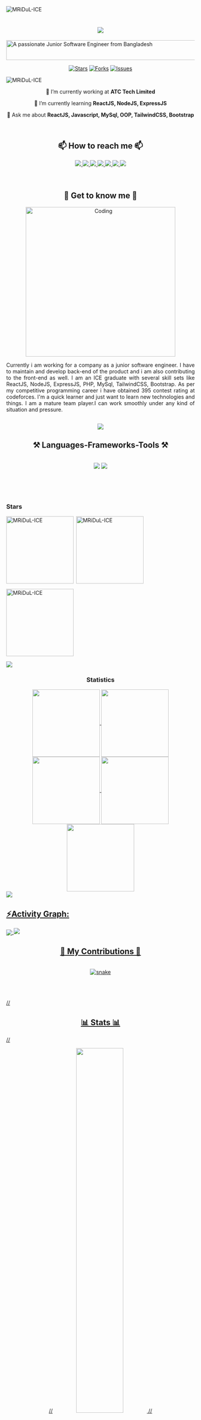 <img src="https://media.licdn.com/dms/image/v2/D5616AQFUhWpRhhsV9Q/profile-displaybackgroundimage-shrink_350_1400/profile-displaybackgroundimage-shrink_350_1400/0/1729078598958?e=1734566400&v=beta&t=fJY4xNdowmDDQAQLesjEtAlMXQWSHfgb0b5DokQMIo4" alt="MRiDuL-ICE" />
<h1 align="center">
    <img src="https://readme-typing-svg.herokuapp.com/?font=Lobster&size=35&center=true&vCenter=true&width=500&height=70&duration=4000&lines=Hi+There!+👋;+I'm+Md.+Abdul+Wahab!;&color=6A0DAD"/>
</h1>

<a href="https://cooltext.com"><img src="https://images.cooltext.com/5712082.png" width="3390" height="53" alt="A passionate Junior Software Engineer from Bangladesh " /></a>
<br>
<div align="center">

[![Stars](https://img.shields.io/github/stars/MRiDuL-ICE/github-profile-trophy)](https://github.com/MRiDuL-ICE/github-profile-trophy/stargazers)
[![Forks](https://img.shields.io/github/forks/MRiDuL-ICE/github-profile-trophy)](https://github.com/MRiDuL-ICE/github-profile-trophy/network/members)
[![Issues](https://img.shields.io/github/issues/MRiDuL-ICE/github-profile-trophy)](https://github.com/MRiDuL-ICE/github-profile-trophy/issues)
</div>
<p align="left"> <img src="https://komarev.com/ghpvc/?username=MRiDuL-ICE&label=Profile%20views&color=0e75b6&style=flat" alt="MRiDuL-ICE" /> </p>
<div align="center">
 
 🔭 I’m currently working at **ATC Tech Limited**
 
 🌱 I’m currently learning **ReactJS, NodeJS, ExpressJS**

💬 Ask me about **ReactJS, Javascript, MySql, OOP, TailwindCSS, Bootstrap**


 </div>
 <br>
<h2 align="center">📫 How to reach me 📫 </h2> 
<div align="center"> 
  <a href="mailto:abdulwahab22400@gmail.com">
    <img src="https://img.shields.io/badge/Gmail-333333?style=for-the-badge&logo=gmail&logoColor=red" />
  </a>
  <a href="https://www.linkedin.com/in/wahabmridul-ice/" target="_blank">
    <img src="https://img.shields.io/badge/LinkedIn-0077B5?style=for-the-badge&logo=linkedin&logoColor=white" />
  </a>
  <a href="https://portfoliomridul.netlify.app" target="_blank">
     <img src="https://img.shields.io/badge/Portfolio-FF5722?style=for-the-badge&logo=todoist&logoColor=white" /> 
  </a>
  <a href="https://github.com/your-github-username" target="_blank">
    <img src="https://img.shields.io/badge/GitHub-333333?style=for-the-badge&logo=github&logoColor=white" />
  </a>
  <a href="https://www.facebook.com/your-facebook-username" target="_blank">
    <img src="https://img.shields.io/badge/Facebook-1877F2?style=for-the-badge&logo=facebook&logoColor=white" />
  </a>
  <a href="https://dev.to/your-devto-username" target="_blank">
    <img src="https://img.shields.io/badge/Dev.to-0A0A0A?style=for-the-badge&logo=dev.to&logoColor=white" />
  </a>
  <a href="https://codeforces.com/profile/your-codeforces-username" target="_blank">
    <img src="https://img.shields.io/badge/Codeforces-00A1DB?style=for-the-badge&logo=codeforces&logoColor=white" />
  </a>
</div>
<br>
<br>

<h2 align="center">🤝 Get to know me 🤝</h2>
<p align="center">
  <img alt="Coding" width="400" src="https://miro.medium.com/v2/resize:fit:1400/1*yw0TnheAGN-LPneDaTlaxw.gif">
</p>
<p align="justify">Currently i am working for a company as a junior software engineer. I have to maintain and develop back-end of
the product and i am also contributing to the front-end as well. I am an ICE graduate with several skill sets like
ReactJS, NodeJS, ExpressJS, PHP, MySql, TailwindCSS, Bootstrap. As per my competitive programming career i
have obtained 395 contest rating at codeforces. I'm a quick learner and just want to learn new technologies and
things. I am a mature team player.I can work smoothly under any kind of situation and pressure.</p>
<h2 align="center"></h2>
<p align="center"> <a href="https://github.com/ryo-ma/github-profile-trophy"><img src="https://github-profile-trophy.vercel.app/?username=MRiDuL-ICE&theme=radical&&include_all_commits=true&count_private=true" /></a> </p>





<h2 align="center">⚒️ Languages-Frameworks-Tools ⚒️</h2>
<br/>
<div align="center">
    <img src="https://skillicons.dev/icons?i=react,nodejs,javascript,express,mongodb,bootstrap,html,css,vscode,github,tailwind,git,postman" />
     <img src="https://skillicons.dev/icons?i=cpp,java,mysql,php" />
</div>

<br><br><br>
<h3 align="left">Stars</h3>
<img align="left" height="180em" src="https://github-readme-stats.vercel.app/api/top-langs/?username=MRiDuL-ICE&layout=compact&theme=midnight-purple&bg_color=00000000" alt='MRiDuL-ICE' />

<p>&nbsp;<img align="center" height="180em" src="https://github-readme-stats.vercel.app/api?username=MRiDuL-ICE&show_icons=true&locale=en&theme=midnight-purple&bg_color=00000000" alt="MRiDuL-ICE" /></p>

<p><img align="center" height="180em" src="https://github-readme-streak-stats.herokuapp.com/?user=MRiDuL-ICE&theme=midnight-purple&bg_color=00000000" alt="MRiDuL-ICE" /></p>

<img src="https://user-images.githubusercontent.com/73097560/115834477-dbab4500-a447-11eb-908a-139a6edaec5c.gif"><h3 align="center">Statistics</h3>
<div align="center">
<a href="https://github.com/MRiDuL-ICE">
<img align="center" src="http://github-profile-summary-cards.vercel.app/api/cards/stats?username=MRiDuL-ICE&theme=algolia" height="180em" />
<img align="center" src="http://github-profile-summary-cards.vercel.app/api/cards/most-commit-language?username=MRiDuL-ICE&theme=aura_dark" height="180em" />
<img align="center" src="http://github-profile-summary-cards.vercel.app/api/cards/repos-per-language?username=MRiDuL-ICE&theme=algolia" height="180em" />
<img align="center" src="http://github-profile-summary-cards.vercel.app/api/cards/productive-time?username=MRiDuL-ICE&theme=2077" height="180em" />
<img align="center" src="http://github-profile-summary-cards.vercel.app/api/cards/profile-details?username=MRiDuL-ICE&theme=2077" height="180em" />
</div>
<img src="https://user-images.githubusercontent.com/73097560/115834477-dbab4500-a447-11eb-908a-139a6edaec5c.gif"><h2 align="left">⚡Activity Graph:</h2>
<img align="center" src="https://github-readme-activity-graph.vercel.app/graph?username=MRiDuL-ICE&theme=react-dark"/>

<img src="https://raw.githubusercontent.com/Trilokia/Trilokia/379277808c61ef204768a61bbc5d25bc7798ccf1/bottom_header.svg" />

<div align="center">
  <h2>🐍 My Contributions 🐍</h2>
  <br>
  <div align="center">
  <img  src="https://github.com/MRiDuL-ICE/contribution-cal-snake/blob/master/animation/snake.gif"
       alt="snake" />
</div>
  <br/><br/><br/>
</div>

  
//<h2 align="center">📊 Stats 📊</h2>

//<p align="center">
  //<img height="50%" width="auto" src ="https://github-readme-stats.vercel.app/api?username=MRiDuL-ICE&show_icons=true&theme=midnight-purple&hide_border=true&include_all_commits=true&count_private=true&bg_color=00000000">
  //<img height="100%" width="auto" src ="https://github-readme-stats.vercel.app/api/top-langs/?username=MRiDuL-ICE&layout=compact&hide_border=true&theme=midnight-purple&bg_color=00000000&langs_count=6&hide=jupyter%20notebook,tex&exclude_repo=Pacman-AI">
  //<img src ="https://github-readme-streak-stats.herokuapp.com?user=MRiDuL-ICE&theme=midnight-purple&include_all_commits=true&count_private=true&hide_border=true&background=FFFFFF00">
//</p>
